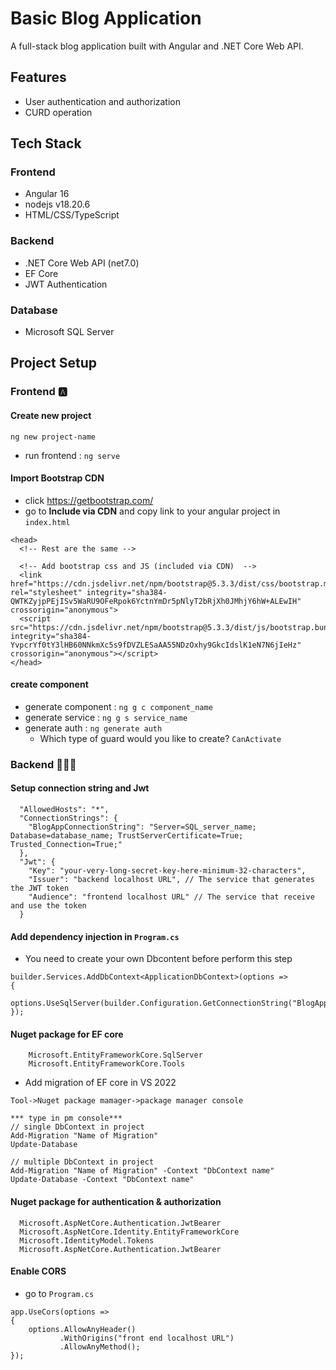 # Basic Blog Application
A full-stack blog application built with Angular and .NET Core Web API.

## Features
- User authentication and authorization
- CURD operation

## Tech Stack
### Frontend
- Angular 16
- nodejs v18.20.6
- HTML/CSS/TypeScript

### Backend
- .NET Core Web API (net7.0)
- EF Core
- JWT Authentication

### Database
- Microsoft SQL Server

## Project Setup
### Frontend 🅰️
#### Create new project
`ng new project-name`
- run frontend : `ng serve`

#### Import Bootstrap CDN
- click https://getbootstrap.com/
- go to **Include via CDN** and copy link to your angular project in `index.html`
```
<head>
  <!-- Rest are the same -->

  <!-- Add bootstrap css and JS (included via CDN)  -->
  <link href="https://cdn.jsdelivr.net/npm/bootstrap@5.3.3/dist/css/bootstrap.min.css" rel="stylesheet" integrity="sha384-QWTKZyjpPEjISv5WaRU9OFeRpok6YctnYmDr5pNlyT2bRjXh0JMhjY6hW+ALEwIH" crossorigin="anonymous">
  <script src="https://cdn.jsdelivr.net/npm/bootstrap@5.3.3/dist/js/bootstrap.bundle.min.js" integrity="sha384-YvpcrYf0tY3lHB60NNkmXc5s9fDVZLESaAA55NDzOxhy9GkcIdslK1eN7N6jIeHz" crossorigin="anonymous"></script>
</head>
```

#### create component
- generate component : `ng g c component_name`
- generate service : `ng g s service_name`
- generate auth : `ng generate auth`
  - Which type of guard would you like to create? `CanActivate`

### Backend 👨🏻‍💻
#### Setup connection string and Jwt
```
  "AllowedHosts": "*",
  "ConnectionStrings": {
    "BlogAppConnectionString": "Server=SQL_server_name; Database=database_name; TrustServerCertificate=True; Trusted_Connection=True;"
  },
  "Jwt": {
    "Key": "your-very-long-secret-key-here-minimum-32-characters",
    "Issuer": "backend localhost URL", // The service that generates the JWT token
    "Audience": "frontend localhost URL" // The service that receive and use the token
  }
```
#### Add dependency injection in `Program.cs`
- You need to create your own Dbcontent before perform this step
```
builder.Services.AddDbContext<ApplicationDbContext>(options =>
{
    options.UseSqlServer(builder.Configuration.GetConnectionString("BlogAppConnectionString"));
});
```
#### Nuget package for EF core
```
    Microsoft.EntityFrameworkCore.SqlServer
    Microsoft.EntityFrameworkCore.Tools
```
- Add migration of EF core in VS 2022
```
Tool->Nuget package mamager->package manager console

*** type in pm console***
// single DbContext in project
Add-Migration "Name of Migration"
Update-Database

// multiple DbContext in project
Add-Migration "Name of Migration" -Context "DbContext name"
Update-Database -Context "DbContext name"
```
#### Nuget package for authentication & authorization
```
  Microsoft.AspNetCore.Authentication.JwtBearer
  Microsoft.AspNetCore.Identity.EntityFrameworkCore
  Microsoft.IdentityModel.Tokens
  Microsoft.AspNetCore.Authentication.JwtBearer
```
#### Enable CORS 
- go to `Program.cs`
```
app.UseCors(options =>
{
    options.AllowAnyHeader()
           .WithOrigins("front end localhost URL") 
           .AllowAnyMethod();
});
```
